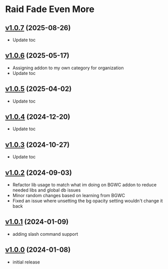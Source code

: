 # Raid Fade Even More

## [v1.0.7](https://github.com/rbgdevx/raid-fade-even-more/releases/tag/v1.0.7) (2025-08-26)

- Update toc

## [v1.0.6](https://github.com/rbgdevx/raid-fade-even-more/releases/tag/v1.0.6) (2025-05-17)

- Assigning addon to my own category for organization
- Update toc

## [v1.0.5](https://github.com/rbgdevx/raid-fade-even-more/releases/tag/v1.0.5) (2025-04-02)

- Update toc

## [v1.0.4](https://github.com/rbgdevx/raid-fade-even-more/releases/tag/v1.0.4) (2024-12-20)

- Update toc

## [v1.0.3](https://github.com/rbgdevx/raid-fade-even-more/releases/tag/v1.0.3) (2024-10-27)

- Update toc

## [v1.0.2](https://github.com/rbgdevx/raid-fade-even-more/releases/tag/v1.0.2) (2024-09-03)

- Refactor lib usage to match what im doing on BGWC addon to reduce needed libs and global db issues
- Minor random changes based on learning from BGWC
- Fixed an issue where unsetting the bg opacity setting wouldn't change it back

## [v1.0.1](https://github.com/rbgdevx/raid-fade-even-more/releases/tag/v1.0.1) (2024-01-09)

- adding slash command support

## [v1.0.0](https://github.com/rbgdevx/raid-fade-even-more/releases/tag/v1.0.0) (2024-01-08)

- initial release
